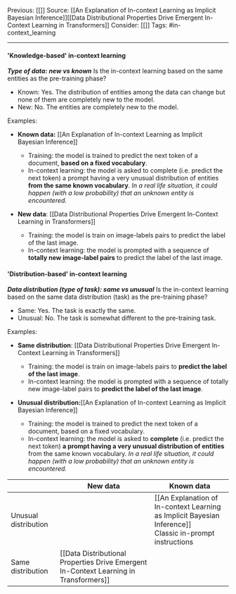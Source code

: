 Previous: [[]]
Source: [[An Explanation of In-context Learning as Implicit Bayesian Inference]][[Data Distributional Properties Drive Emergent In-Context Learning in Transformers]]
Consider: [[]]
Tags: #in-context_learning 
______________
#### 'Knowledge-based' in-context learning
***Type of data: new vs known***
 Is the in-context learning based on the same entities as the pre-training phase?  
- Known: Yes. The distribution of entities among the data can change but none of them are completely new to the model.
- New:  No. The entities are completely new to the model.

Examples:
- **Known data:** [[An Explanation of In-context Learning as Implicit Bayesian Inference]]
	- Training: the model is trained to predict the next token of a document, **based on a fixed vocabulary**. 
	- In-context learning: the model is asked to complete (i.e. predict the next token) a prompt having a very unusual distribution of entities **from the same known vocabulary**. *In a real life situation, it could happen (with a low probability) that an unknown entity is encountered.* 

- **New data**: [[Data Distributional Properties Drive Emergent In-Context Learning in Transformers]] 
	- Training: the model is train on image-labels pairs to predict the label of the last image.
	- In-context learning: the model is prompted with a sequence of **totally new image-label pairs** to predict the label of the last image. 

#### 'Distribution-based' in-context learning
***Data distribution (type of task): same vs unusual***
Is the in-context learning based on the same data distribution (task) as the pre-training phase?
- Same: Yes. The task is exactly the same.
- Unusual: No. The task is somewhat different to the pre-training task.

Examples:
- **Same distribution**: [[Data Distributional Properties Drive Emergent In-Context Learning in Transformers]]
	- Training: the model is train on image-labels pairs to **predict the label of the last image**.
	- In-context learning: the model is prompted with a sequence of totally new image-label pairs to **predict the label of the last image**. 
	
- **Unusual distribution:**[[An Explanation of In-context Learning as Implicit Bayesian Inference]]
	- Training: the model is trained to predict the next token of a document, based on a fixed vocabulary. 
	- In-context learning: the model is asked to **complete** (i.e. predict the next token) **a prompt having a very unusual distribution of entities** from the same known vocabulary. *In a real life situation, it could happen (with a low probability) that an unknown entity is encountered.* 

| |New data|Known data|
|-|-|-|
|Unusual distribution| |[[An Explanation of In-context Learning as Implicit Bayesian Inference]] <br> Classic in-prompt instructions |
|Same distribution |[[Data Distributional Properties Drive Emergent In-Context Learning in Transformers]]| |
